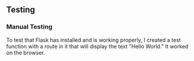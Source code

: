 ## Testing

### Manual Testing
To test that Flask has installed and is working properly, I created a test function with a route in it that will display the text "Hello World." It worked on the browser.
